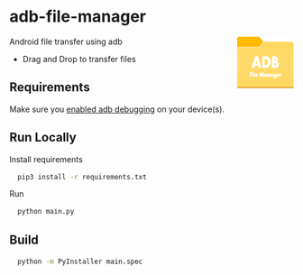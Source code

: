 # adb-file-manager

<p>
<img src="images/logo_icon.png"" alt="scrcpy" align="right" />
</p>

Android file transfer using adb

- Drag and Drop to transfer files

## Requirements

Make sure you [enabled adb debugging][enable-adb] on your device(s).

[enable-adb]: https://developer.android.com/studio/command-line/adb.html#Enabling

## Run Locally

Install requirements

```bash
  pip3 install -r requirements.txt
```

Run

```bash
  python main.py
```

## Build

```bash
  python -m PyInstaller main.spec
```
